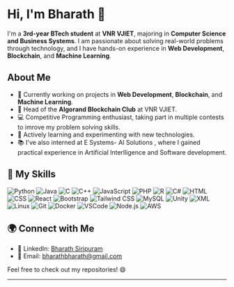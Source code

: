 # Hi, I'm Bharath 👋

I'm a **3rd-year BTech student** at **VNR VJIET**, majoring in **Computer Science and Business Systems**. I am passionate about solving real-world problems through technology, and I have hands-on experience in **Web Development**, **Blockchain**, and **Machine Learning**.

## About Me

- 🔭 Currently working on projects in **Web Development**, **Blockchain**, and **Machine Learning**.
- 💼 Head of the **Algorand Blockchain Club** at VNR VJIET.
- 💻 Competitive Programming enthusiast, taking part in multiple contests to imrove my problem solving skills.
- 🌱 Actively learning and experimenting with new technologies.
- 📚 I've also interned at E Systems- AI Solutions , where I gained practical experience in Artificial Interlligence and Software development.

## 🚀 My Skills

![Python](https://img.shields.io/badge/Python-3776AB?style=for-the-badge&logo=python&logoColor=white)
![Java](https://img.shields.io/badge/Java-007396?style=for-the-badge&logo=java&logoColor=white)
![C](https://img.shields.io/badge/C-A8B9CC?style=for-the-badge&logo=c&logoColor=black)
![C++](https://img.shields.io/badge/C++-00599C?style=for-the-badge&logo=c%2B%2B&logoColor=white)
![JavaScript](https://img.shields.io/badge/JavaScript-F7DF1E?style=for-the-badge&logo=javascript&logoColor=black)
![PHP](https://img.shields.io/badge/PHP-777BB4?style=for-the-badge&logo=php&logoColor=white)
![R](https://img.shields.io/badge/R-276DC3?style=for-the-badge&logo=r&logoColor=white) 
![C#](https://img.shields.io/badge/C%23-239120?style=for-the-badge&logo=c-sharp&logoColor=white)
![HTML](https://img.shields.io/badge/HTML-E34F26?style=for-the-badge&logo=html5&logoColor=white)
![CSS](https://img.shields.io/badge/CSS-1572B6?style=for-the-badge&logo=css3&logoColor=white)
![React](https://img.shields.io/badge/React-61DAFB?style=for-the-badge&logo=react&logoColor=black)
![Bootstrap](https://img.shields.io/badge/Bootstrap-563D7C?style=for-the-badge&logo=bootstrap&logoColor=white)
![Tailwind CSS](https://img.shields.io/badge/Tailwind_CSS-38B2AC?style=for-the-badge&logo=tailwind-css&logoColor=white)
![MySQL](https://img.shields.io/badge/MySQL-4479A1?style=for-the-badge&logo=mysql&logoColor=white)
![Unity](https://img.shields.io/badge/Unity-000000?style=for-the-badge&logo=unity&logoColor=white)
![XML](https://img.shields.io/badge/XML-FF9900?style=for-the-badge&logo=xml&logoColor=white)
![Linux](https://img.shields.io/badge/Linux-FCC624?style=for-the-badge&logo=linux&logoColor=white)
![Git](https://img.shields.io/badge/Git-F05032?style=for-the-badge&logo=git&logoColor=white)
![Docker](https://img.shields.io/badge/Docker-2496ED?style=for-the-badge&logo=docker&logoColor=white)
![VSCode](https://img.shields.io/badge/VSCode-007ACC?style=for-the-badge&logo=visualstudiocode&logoColor=white)
![Node.js](https://img.shields.io/badge/Node.js-339933?style=for-the-badge&logo=node.js&logoColor=white)
![AWS](https://img.shields.io/badge/Amazon_AWS-232F3E?style=for-the-badge&logo=amazonaws&logoColor=white)


## 🌍 Connect with Me

- 💼 LinkedIn: [Bharath Siripuram](https://www.linkedin.com/in/bharath6456/)
- 📧 Email: [bharathbharath@gmail.com](mailto:bharathbharath@gmail.com)

Feel free to check out my repositories! 😄

---
